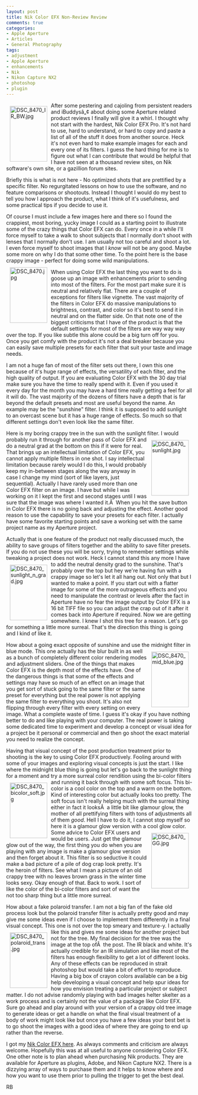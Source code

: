 ```yaml
---
layout: post
title: Nik Color EFX Non-Review Review
comments: true
categories:
- Apple Aperture
- Articles
- General Photography
tags:
- adjustment
- Apple Aperture
- enhancements
- Nik
- Nikon Capture NX2
- photoshop
- plugin
---
```

<a rel="lightbox" href="/wp-content/uploads/2009/05/DSC_8470_IR_BW.jpg"><img title="DSC_8470_IR_BW.jpg" src="/wp-content/uploads/2009/05/.thumbs/.DSC_8470_IR_BW.jpg" border="0" alt="DSC_8470_IR_BW.jpg" hspace="10" vspace="10" width="101" height="150" align="left" /></a>After some pestering and cajoling from persistent readers and iBuddysâ„¢ about doing some Aperture related product reviews I finally will give it a whirl. I thought why not start with the hardest, Nik Color EFX Pro. It's not hard to use, hard to understand, or hard to copy and paste a list of all of the stuff it does from another source. Heck it's not even hard to make example images for each and every one of its filters. I guess the hard thing for me is to figure out what I can contribute that would be helpful that I have not seen at a thousand review sites, on Nik software's own site, or a gazillion forum sites.<!--more-->

Briefly this is what is not here - No optimized shots that are prettified by a specific filter. No regurgitated lessons on how to use the software, and no feature comparisons or shootouts. Instead I thought I would do my best to tell you how I approach the product, what I think of it's usefulness, and some practical tips if you decide to use it.

Of course I must include a few images here and there so I found the crappiest, most boring, yucky image I could as a starting point to illustrate some of the crazy things that Color EFX can do. Every once in a while I'll force myself to take a walk to shoot subjects that I normally don't shoot with lenses that I normally don't use. I am usually not too careful and shoot a lot. I even force myself to shoot images that I <em>know</em> will not be any good. Maybe some more on why I do that some other time. To the point here is the base crappy image - perfect for doing some wild manipulations. <a rel="lightbox" href="/wp-content/uploads/2009/05/DSC_8470.jpg"><img title="DSC_8470.jpg" src="/wp-content/uploads/2009/05/.thumbs/.DSC_8470.jpg" border="0" alt="DSC_8470.jpg" hspace="10" vspace="10" width="101" height="150" align="left" /></a>

When using Color EFX the last thing you want to do is goose up an image with enhancements prior to sending into most of the filters. For the most part make sure it is neutral and relatively flat. There are a couple of exceptions for filters like vignette. The vast majority of the filters in Color EFX do massive manipulations to brightness, contrast, and color so it's best to send it in neutral and on the flatter side. On that note one of the biggest criticisms that I have of the product is that the default settings for most of the filters are way way way over the top. If you like subtle this alone could be a big turn off for you. Once you get comfy with the product it's not a deal breaker because you can easily save multiple presets for each filter that suit your taste and image needs.

I am not a huge fan of most of the filter sets out there, I own this one because of it's huge range of effects, the versatility of each filter, and the high quality of output. If you are evaluating Color EFX with the 30 day trial make sure you have the time to really spend with it. Even if you used it every day for the month you may have a hard time really getting a feel for all it will do. The vast majority of the dozens of filters have a depth that is far beyond the default presets and most are useful beyond the name. An example may be the "sunshine" filter. I think it is supposed to add sunlight to an overcast scene but it has a huge range of effects. So much so that different settings don't even look like the same filter.

Here is my boring crappy tree in the sun with the sunlight filter. <a rel="lightbox" href="/wp-content/uploads/2009/05/DSC_8470_sunlight.jpg"><img title="DSC_8470_sunlight.jpg" src="/wp-content/uploads/2009/05/.thumbs/.DSC_8470_sunlight.jpg" border="0" alt="DSC_8470_sunlight.jpg" hspace="10" vspace="10" width="101" height="150" align="right" /></a>I would probably run it through for another pass of Color EFX and do a neutral grad at the bottom on this if it were for real. That brings up an intellectual limitation of Color EFX, you cannot apply multiple filters in one shot. I say intellectual limitation because rarely would I do this, I would probably keep my in-between stages along the way anyway in case I change my mind (sort of like layers, just sequential). Actually I have rarely used more than one Color EFX filter on an image. I have but while I was working on it I kept the first and second stages until I was sure that the image was where I wanted it.Â  When you hit the save button in Color EFX there is no going back and adjusting the effect. Another good reason to use the capability to save your presets for each filter. I actually have some favorite starting points and save a working set with the same project name as my Aperture project.

Actually that is one feature of the product not really discussed much, the ability to save groups of filters together and the ability to save filter presets. If you do not use these you will be sorry, trying to remember settings while tweaking a project does not work. Heck I cannot stand this any more I have to add the neutral density grad to the sunshine. <a rel="lightbox" href="/wp-content/uploads/2009/05/DSC_8470_sunlight_n_grad.jpg"><img title="DSC_8470_sunlight_n_grad.jpg" src="/wp-content/uploads/2009/05/.thumbs/.DSC_8470_sunlight_n_grad.jpg" border="0" alt="DSC_8470_sunlight_n_grad.jpg" hspace="10" vspace="10" width="101" height="150" align="left" /></a>That's probably over the top but hey we're having fun with a crappy image so let's let it all hang out. Not only that but I wanted to make a point. If you start out with a flatter image for some of the more outrageous effects and you need to manipulate the contrast or levels after the fact in Aperture have no fear the image output by Color EFX is a 16 bit TIFF file so you can adjust the crap out of it after it comes back into Aperture if required. Now we are getting somewhere. I knew I shot this tree for a reason. Let's go for something a little more surreal. That's the direction this thing is going and I kind of like it.

How about a going exact opposite of sunshine and use the midnight filter in blue mode.<a rel="lightbox" href="/wp-content/uploads/2009/05/DSC_8470_mid_blue.jpg"><img title="DSC_8470_mid_blue.jpg" src="/wp-content/uploads/2009/05/.thumbs/.DSC_8470_mid_blue.jpg" border="0" alt="DSC_8470_mid_blue.jpg" hspace="10" vspace="10" width="101" height="150" align="right" /></a> This one actually has the blur built in as well as a bunch of completely different color rendering modes and adjustment sliders. One of the things that makes Color EFX is the depth most of the effects have. One of the dangerous things is that some of the effects and settings may have so much of an effect on an image that you get sort of stuck going to the same filter or the same preset for everything but the real power is not applying the same filter to everything you shoot. It's also not flipping through every filter with every setting on every image. What a complete waste of time. I guess it's okay if you have nothing better to do and like playing with your computer. The real power is taking some dedicated time to experiment and develop a concept or visual idea for a project be it personal or commercial and then go shoot the exact material you need to realize the concept.

Having that visual concept of the post production treatment prior to shooting is the key to using Color EFX productively. Fooling around with some of your images and exploring visual concepts is just the start. I like where the midnight blue thing is going but let's go back to the sunlight thing for a moment and try a more surreal color rendition using the bi-color filters and running it back through with some soft focus. <a rel="lightbox" href="/wp-content/uploads/2009/05/DSC_8470_bicolor_soft.jpg"><img title="DSC_8470_bicolor_soft.jpg" src="/wp-content/uploads/2009/05/.thumbs/.DSC_8470_bicolor_soft.jpg" border="0" alt="DSC_8470_bicolor_soft.jpg" hspace="10" vspace="10" width="101" height="150" align="left" /></a>This bi-color is a cool color on the top and a warm on the bottom. Kind of interesting color but actually looks too pretty. The soft focus isn't really helping much with the surreal thing either in fact it looksÂ  a little bit like glamour glow, the mother of all prettifying filters with tons of adjustments all of them <em>good</em>. Hell I have to do it, I cannot stop myself so here it is a glamour glow version with a cool glow color. <a rel="lightbox" href="/wp-content/uploads/2009/05/DSC_8470_GG.jpg"><img title="DSC_8470_GG.jpg" src="/wp-content/uploads/2009/05/.thumbs/.DSC_8470_GG.jpg" border="0" alt="DSC_8470_GG.jpg" hspace="10" vspace="10" width="101" height="150" align="right" /></a>Some advice to Color EFX users and would be users. Just get the glamour glow out of the way, the first thing you do when you are playing with any image is make a glamour glow version and then forget about it. This filter is so seductive it could make a bad picture of a pile of dog crap look pretty. It's the heroin of filters. See what I mean a picture of an old crappy tree with no leaves brown grass in the winter time looks sexy. Okay enough of that. Back to work. I sort of like the color of the bi-color filters and sort of want the not too sharp thing but a little more surreal.

How about a fake polaroid transfer. I am not a big fan of the fake old process look but the polaroid transfer filter is actually pretty good and may give me some ideas even if I choose to implement them differently in a final visual concept. This one is not over the top smeary and texture-y. <a rel="lightbox" href="/wp-content/uploads/2009/05/DSC_8470_polaroid_trans.jpg"><img title="DSC_8470_polaroid_trans.jpg" src="/wp-content/uploads/2009/05/.thumbs/.DSC_8470_polaroid_trans.jpg" border="0" alt="DSC_8470_polaroid_trans.jpg" hspace="10" vspace="10" width="101" height="150" align="left" /></a>I actually like this and gives me some ideas for another project but not for the tree. My final decision for the tree was the image at the top ofÂ  the post. The IR black and white. It's actually credible for an IR simulation and like most of the filters has enough flexibility to get a lot of different looks. Any of these effects can be reproduced in strait photoshop but would take a bit of effort to reproduce. Having a big box of crayon colors available can be a big help developing a visual concept and help spur ideas for how you envision treating a particular project or subject matter. I do not advise randomly playing with bad images helter skelter as a work process and is certainly not the value of a package like Color EFX. Sure go ahead and play around with your version of a crappy old tree image to generate ideas or get a handle on what the final visual treatment of a body of work might look like but once you have a few ideas your best bet is to go shoot the images with a good idea of where they are going to end up rather than the reverse.

I got my <a href="http://www.amazon.com/b?%5Fencoding=UTF8&amp;site-redirect=&amp;node=229614&amp;tag=rbde-20&amp;linkCode=ur2&amp;camp=1789&amp;creative=9325">Nik Color EFX here</a>. As always comments and criticism are always welcome. Hopefully this was at all useful to anyone considering Color EFX. One other note is to plan ahead when purchasing Nik products. They are available for Aperture as plugins, Adobe, and Nikon Capture NX2. There is a dizzying array of ways to purchase them and it helps to know where and how you want to use them prior to pulling the trigger to get the best deal.

RB